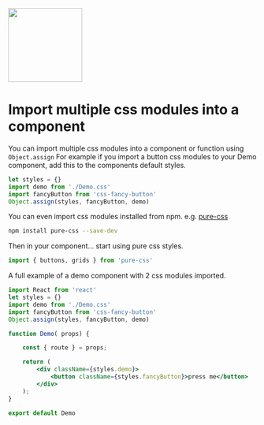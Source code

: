 <img src="https://raw.githubusercontent.com/css-modules/logos/master/css-modules-logo.png" width="150" height="150" />

# Import multiple css modules into a component

You can import multiple css modules into a component or function using `Object.assign`
For example if you import a button css modules to your Demo component, add this to the components default styles.

```js
let styles = {}
import demo from './Demo.css'
import fancyButton from 'css-fancy-button'
Object.assign(styles, fancyButton, demo)
```

You can even import css modules installed from npm. e.g. [pure-css](https://github.com/StevenIseki/pure-css)

```sh
npm install pure-css --save-dev
```

Then in your component... start using pure css styles.

```js
import { buttons, grids } from 'pure-css'
```

A full example of a demo component with 2 css modules imported.

```jsx
import React from 'react'
let styles = {}
import demo from './Demo.css'
import fancyButton from 'css-fancy-button'
Object.assign(styles, fancyButton, demo)

function Demo( props) {

    const { route } = props;

    return (
    	<div className={styles.demo}>
    		<button className={styles.fancyButton}>press me</button>
       	</div>
    );
}

export default Demo
```
